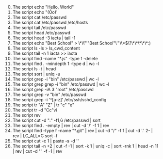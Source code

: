 0. The script echo "Hello, World"
1. The script echo \"(Ôo)'
2. The script cat /etc/passwd
3. The script cat /etc/passwd /etc/hosts
4. The script tail /etc/passwd
5. The script head /etc/passwd
6. The script head -3 iacta | tail -1
7. The script echo "Best School" > \\\*\\\\"'\"Best School\"\\'"\\\\\*\$\\\?\\\*\\\*\\\*\\\*\\\*\:\)
8. The script ls -ls > ls_cwd_content
9. The script tail -n 1 iacta >> iacta
10. The script find -name "*.js" -type f -delete
11. The script find . -mindepth 1 -type d | wc -l
12. The script ls -t | head
13. The script sort | uniq -u
14. The script grep -i "bin" /etc/passwd | wc -l
15. The script grep grep -i "bin" /etc/passwd | wc -l
16. The script grep -iA 3 "root" /etc/passwd
17. The script grep -v "bin" /etc/passwd
18. The script grep -i '^[a-z]' /etc/ssh/sshd_config
19. The script tr "A" "Z" | tr "c" "e"
20. The script tr -d "Cc"vi
21. The script rev
22. The script cut -d ":" -f1,6 /etc/passwd | sort
23. The script find . -empty | rev | cut -d '/' -f 1 | rev
24. The script find -type f -name "*.git" | rev | cut -d "/" -f 1 | cut -d '.' 2- | rev | LC_ALL=C sort -f
25. The script cut -c 1 | paste -s -d ''
26. The script tail -n +2 | cut -f -1 | sort -k 1 | uniq -c | sort -rnk 1 | head -n 11 | rev | cut -d ' ' -f -1 | rev
